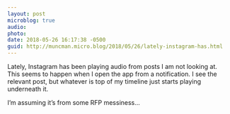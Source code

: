```yaml
---
layout: post
microblog: true
audio: 
photo: 
date: 2018-05-26 16:17:38 -0500
guid: http://muncman.micro.blog/2018/05/26/lately-instagram-has.html
---
```

Lately, Instagram has been playing audio from posts I am not looking at. This seems to happen when I open the app from a notification. I see the relevant post, but whatever is top of my timeline just starts playing underneath it. 

I’m assuming it’s from some RFP messiness... 

